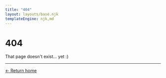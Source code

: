 ```yaml
---
title: "404"
layout: layouts/base.njk
templateEngine: njk,md
---
```


# 404

That page doesn't exist... yet :)

---

[← Return home](/)

